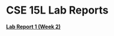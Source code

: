# CSE 15L Lab Reports
[**Lab Report 1 (Week 2)**](https://nakulnandhakumar.github.io/cse15l-lab-reports/lab-report-1-week-2.html)
